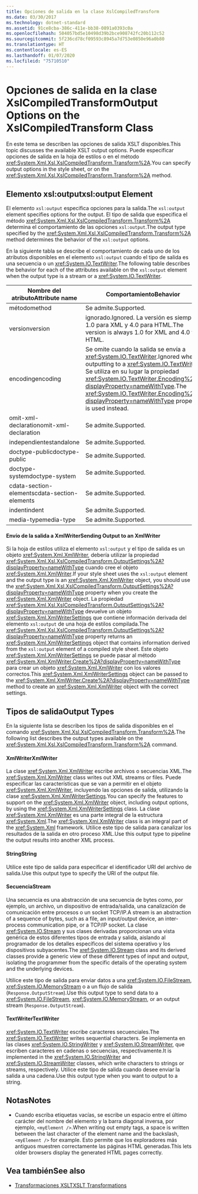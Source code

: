 ```yaml
---
title: Opciones de salida en la clase XslCompiledTransform
ms.date: 03/30/2017
ms.technology: dotnet-standard
ms.assetid: 91ce8cba-386c-411e-bb38-0891a0393c0a
ms.openlocfilehash: 504057bd5e10498d39b2bce908742fc20b112c52
ms.sourcegitcommit: 5f236cd78cf09593c8945a7d753e0850e96a0b80
ms.translationtype: HT
ms.contentlocale: es-ES
ms.lasthandoff: 01/07/2020
ms.locfileid: "75710510"
---
```

# <a name="output-options-on-the-xslcompiledtransform-class"></a><span data-ttu-id="f8b66-102">Opciones de salida en la clase XslCompiledTransform</span><span class="sxs-lookup"><span data-stu-id="f8b66-102">Output Options on the XslCompiledTransform Class</span></span>
<span data-ttu-id="f8b66-103">En este tema se describen las opciones de salida XSLT disponibles.</span><span class="sxs-lookup"><span data-stu-id="f8b66-103">This topic discusses the available XSLT output options.</span></span> <span data-ttu-id="f8b66-104">Puede especificar opciones de salida en la hoja de estilos o en el método <xref:System.Xml.Xsl.XslCompiledTransform.Transform%2A>.</span><span class="sxs-lookup"><span data-stu-id="f8b66-104">You can specify output options in the style sheet, or on the <xref:System.Xml.Xsl.XslCompiledTransform.Transform%2A> method.</span></span>  
  
## <a name="xsloutput-element"></a><span data-ttu-id="f8b66-105">Elemento xsl:output</span><span class="sxs-lookup"><span data-stu-id="f8b66-105">xsl:output Element</span></span>  
 <span data-ttu-id="f8b66-106">El elemento `xsl:output` especifica opciones para la salida.</span><span class="sxs-lookup"><span data-stu-id="f8b66-106">The `xsl:output` element specifies options for the output.</span></span> <span data-ttu-id="f8b66-107">El tipo de salida que especifica el método <xref:System.Xml.Xsl.XslCompiledTransform.Transform%2A> determina el comportamiento de las opciones `xsl:output`.</span><span class="sxs-lookup"><span data-stu-id="f8b66-107">The output type specified by the <xref:System.Xml.Xsl.XslCompiledTransform.Transform%2A> method determines the behavior of the `xsl:output` options.</span></span>  
  
 <span data-ttu-id="f8b66-108">En la siguiente tabla se describe el comportamiento de cada uno de los atributos disponibles en el elemento `xsl:output` cuando el tipo de salida es una secuencia o un <xref:System.IO.TextWriter>.</span><span class="sxs-lookup"><span data-stu-id="f8b66-108">The following table describes the behavior for each of the attributes available on the `xsl:output` element when the output type is a stream or a <xref:System.IO.TextWriter>.</span></span>  
  
|<span data-ttu-id="f8b66-109">Nombre del atributo</span><span class="sxs-lookup"><span data-stu-id="f8b66-109">Attribute name</span></span>|<span data-ttu-id="f8b66-110">Comportamiento</span><span class="sxs-lookup"><span data-stu-id="f8b66-110">Behavior</span></span>|  
|--------------------|--------------|  
|<span data-ttu-id="f8b66-111">método</span><span class="sxs-lookup"><span data-stu-id="f8b66-111">method</span></span>|<span data-ttu-id="f8b66-112">Se admite.</span><span class="sxs-lookup"><span data-stu-id="f8b66-112">Supported.</span></span>|  
|<span data-ttu-id="f8b66-113">version</span><span class="sxs-lookup"><span data-stu-id="f8b66-113">version</span></span>|<span data-ttu-id="f8b66-114">ignorado.</span><span class="sxs-lookup"><span data-stu-id="f8b66-114">Ignored.</span></span> <span data-ttu-id="f8b66-115">La versión es siempre 1.0 para XML y 4.0 para HTML.</span><span class="sxs-lookup"><span data-stu-id="f8b66-115">The version is always 1.0 for XML and 4.0 for HTML.</span></span>|  
|<span data-ttu-id="f8b66-116">encoding</span><span class="sxs-lookup"><span data-stu-id="f8b66-116">encoding</span></span>|<span data-ttu-id="f8b66-117">Se omite cuando la salida se envía a <xref:System.IO.TextWriter>.</span><span class="sxs-lookup"><span data-stu-id="f8b66-117">Ignored when outputting to a <xref:System.IO.TextWriter>.</span></span> <span data-ttu-id="f8b66-118">Se utiliza en su lugar la propiedad <xref:System.IO.TextWriter.Encoding%2A?displayProperty=nameWithType>.</span><span class="sxs-lookup"><span data-stu-id="f8b66-118">The <xref:System.IO.TextWriter.Encoding%2A?displayProperty=nameWithType> property is used instead.</span></span>|  
|<span data-ttu-id="f8b66-119">omit-xml-declaration</span><span class="sxs-lookup"><span data-stu-id="f8b66-119">omit-xml-declaration</span></span>|<span data-ttu-id="f8b66-120">Se admite.</span><span class="sxs-lookup"><span data-stu-id="f8b66-120">Supported.</span></span>|  
|<span data-ttu-id="f8b66-121">independiente</span><span class="sxs-lookup"><span data-stu-id="f8b66-121">standalone</span></span>|<span data-ttu-id="f8b66-122">Se admite.</span><span class="sxs-lookup"><span data-stu-id="f8b66-122">Supported.</span></span>|  
|<span data-ttu-id="f8b66-123">doctype-public</span><span class="sxs-lookup"><span data-stu-id="f8b66-123">doctype-public</span></span>|<span data-ttu-id="f8b66-124">Se admite.</span><span class="sxs-lookup"><span data-stu-id="f8b66-124">Supported.</span></span>|  
|<span data-ttu-id="f8b66-125">doctype-system</span><span class="sxs-lookup"><span data-stu-id="f8b66-125">doctype-system</span></span>|<span data-ttu-id="f8b66-126">Se admite.</span><span class="sxs-lookup"><span data-stu-id="f8b66-126">Supported.</span></span>|  
|<span data-ttu-id="f8b66-127">cdata-section-elements</span><span class="sxs-lookup"><span data-stu-id="f8b66-127">cdata-section-elements</span></span>|<span data-ttu-id="f8b66-128">Se admite.</span><span class="sxs-lookup"><span data-stu-id="f8b66-128">Supported.</span></span>|  
|<span data-ttu-id="f8b66-129">indent</span><span class="sxs-lookup"><span data-stu-id="f8b66-129">indent</span></span>|<span data-ttu-id="f8b66-130">Se admite.</span><span class="sxs-lookup"><span data-stu-id="f8b66-130">Supported.</span></span>|  
|<span data-ttu-id="f8b66-131">media-type</span><span class="sxs-lookup"><span data-stu-id="f8b66-131">media-type</span></span>|<span data-ttu-id="f8b66-132">Se admite.</span><span class="sxs-lookup"><span data-stu-id="f8b66-132">Supported.</span></span>|  
  
#### <a name="sending-output-to-an-xmlwriter"></a><span data-ttu-id="f8b66-133">Envío de la salida a XmlWriter</span><span class="sxs-lookup"><span data-stu-id="f8b66-133">Sending Output to an XmlWriter</span></span>  
 <span data-ttu-id="f8b66-134">Si la hoja de estilos utiliza el elemento `xsl:output` y el tipo de salida es un objeto <xref:System.Xml.XmlWriter>, debería utilizar la propiedad <xref:System.Xml.Xsl.XslCompiledTransform.OutputSettings%2A?displayProperty=nameWithType> cuando cree el objeto <xref:System.Xml.XmlWriter>.</span><span class="sxs-lookup"><span data-stu-id="f8b66-134">If your style sheet uses the `xsl:output` element and the output type is an <xref:System.Xml.XmlWriter> object, you should use the <xref:System.Xml.Xsl.XslCompiledTransform.OutputSettings%2A?displayProperty=nameWithType> property when you create the <xref:System.Xml.XmlWriter> object.</span></span> <span data-ttu-id="f8b66-135">La propiedad <xref:System.Xml.Xsl.XslCompiledTransform.OutputSettings%2A?displayProperty=nameWithType> devuelve un objeto <xref:System.Xml.XmlWriterSettings> que contiene información derivada del elemento `xsl:output` de una hoja de estilos compilada.</span><span class="sxs-lookup"><span data-stu-id="f8b66-135">The <xref:System.Xml.Xsl.XslCompiledTransform.OutputSettings%2A?displayProperty=nameWithType> property returns an <xref:System.Xml.XmlWriterSettings> object that contains information derived from the `xsl:output` element of a compiled style sheet.</span></span> <span data-ttu-id="f8b66-136">Este objeto <xref:System.Xml.XmlWriterSettings> se puede pasar al método <xref:System.Xml.XmlWriter.Create%2A?displayProperty=nameWithType> para crear un objeto <xref:System.Xml.XmlWriter> con los valores correctos.</span><span class="sxs-lookup"><span data-stu-id="f8b66-136">This <xref:System.Xml.XmlWriterSettings> object can be passed to the <xref:System.Xml.XmlWriter.Create%2A?displayProperty=nameWithType> method to create an <xref:System.Xml.XmlWriter> object with the correct settings.</span></span>  
  
## <a name="output-types"></a><span data-ttu-id="f8b66-137">Tipos de salida</span><span class="sxs-lookup"><span data-stu-id="f8b66-137">Output Types</span></span>  
 <span data-ttu-id="f8b66-138">En la siguiente lista se describen los tipos de salida disponibles en el comando <xref:System.Xml.Xsl.XslCompiledTransform.Transform%2A>.</span><span class="sxs-lookup"><span data-stu-id="f8b66-138">The following list describes the output types available on the <xref:System.Xml.Xsl.XslCompiledTransform.Transform%2A> command.</span></span>  
  
#### <a name="xmlwriter"></a><span data-ttu-id="f8b66-139">XmlWriter</span><span class="sxs-lookup"><span data-stu-id="f8b66-139">XmlWriter</span></span>  
 <span data-ttu-id="f8b66-140">La clase <xref:System.Xml.XmlWriter> escribe archivos o secuencias XML.</span><span class="sxs-lookup"><span data-stu-id="f8b66-140">The <xref:System.Xml.XmlWriter> class writes out XML streams or files.</span></span> <span data-ttu-id="f8b66-141">Puede especificar las características que se van a permitir en el objeto <xref:System.Xml.XmlWriter>, incluyendo las opciones de salida, utilizando la clase <xref:System.Xml.XmlWriterSettings>.</span><span class="sxs-lookup"><span data-stu-id="f8b66-141">You can specify the features to support on the <xref:System.Xml.XmlWriter> object, including output options, by using the <xref:System.Xml.XmlWriterSettings> class.</span></span> <span data-ttu-id="f8b66-142">La clase <xref:System.Xml.XmlWriter> es una parte integral de la estructura <xref:System.Xml>.</span><span class="sxs-lookup"><span data-stu-id="f8b66-142">The <xref:System.Xml.XmlWriter> class is an integral part of the <xref:System.Xml> framework.</span></span> <span data-ttu-id="f8b66-143">Utilice este tipo de salida para canalizar los resultados de la salida en otro proceso XML.</span><span class="sxs-lookup"><span data-stu-id="f8b66-143">Use this output type to pipeline the output results into another XML process.</span></span>  
  
#### <a name="string"></a><span data-ttu-id="f8b66-144">String</span><span class="sxs-lookup"><span data-stu-id="f8b66-144">String</span></span>  
 <span data-ttu-id="f8b66-145">Utilice este tipo de salida para especificar el identificador URI del archivo de salida.</span><span class="sxs-lookup"><span data-stu-id="f8b66-145">Use this output type to specify the URI of the output file.</span></span>  
  
#### <a name="stream"></a><span data-ttu-id="f8b66-146">Secuencia</span><span class="sxs-lookup"><span data-stu-id="f8b66-146">Stream</span></span>  
 <span data-ttu-id="f8b66-147">Una secuencia es una abstracción de una secuencia de bytes como, por ejemplo, un archivo, un dispositivo de entrada/salida, una canalización de comunicación entre procesos o un socket TCP/IP.</span><span class="sxs-lookup"><span data-stu-id="f8b66-147">A stream is an abstraction of a sequence of bytes, such as a file, an input/output device, an inter-process communication pipe, or a TCP/IP socket.</span></span> <span data-ttu-id="f8b66-148">La clase <xref:System.IO.Stream> y sus clases derivadas proporcionan una vista genérica de estos diferentes tipos de entrada y salida, aislando al programador de los detalles específicos del sistema operativo y los dispositivos subyacentes.</span><span class="sxs-lookup"><span data-stu-id="f8b66-148">The <xref:System.IO.Stream> class and its derived classes provide a generic view of these different types of input and output, isolating the programmer from the specific details of the operating system and the underlying devices.</span></span>  
  
 <span data-ttu-id="f8b66-149">Utilice este tipo de salida para enviar datos a una <xref:System.IO.FileStream>, <xref:System.IO.MemoryStream> o a un flujo de salida (`Response.OutputStream`).</span><span class="sxs-lookup"><span data-stu-id="f8b66-149">Use this output type to send data to a <xref:System.IO.FileStream>, <xref:System.IO.MemoryStream>, or an output stream (`Response.OutputStream`).</span></span>  
  
#### <a name="textwriter"></a><span data-ttu-id="f8b66-150">TextWriter</span><span class="sxs-lookup"><span data-stu-id="f8b66-150">TextWriter</span></span>  
 <span data-ttu-id="f8b66-151"><xref:System.IO.TextWriter> escribe caracteres secuenciales.</span><span class="sxs-lookup"><span data-stu-id="f8b66-151">The <xref:System.IO.TextWriter> writes sequential characters.</span></span> <span data-ttu-id="f8b66-152">Se implementa en las clases <xref:System.IO.StringWriter> y <xref:System.IO.StreamWriter>, que escriben caracteres en cadenas o secuencias, respectivamente.</span><span class="sxs-lookup"><span data-stu-id="f8b66-152">It is implemented in the <xref:System.IO.StringWriter> and <xref:System.IO.StreamWriter> classes, which write characters to strings or streams, respectively.</span></span> <span data-ttu-id="f8b66-153">Utilice este tipo de salida cuando desee enviar la salida a una cadena.</span><span class="sxs-lookup"><span data-stu-id="f8b66-153">Use this output type when you want to output to a string.</span></span>  
  
## <a name="notes"></a><span data-ttu-id="f8b66-154">Notas</span><span class="sxs-lookup"><span data-stu-id="f8b66-154">Notes</span></span>  
  
- <span data-ttu-id="f8b66-155">Cuando escriba etiquetas vacías, se escribe un espacio entre el último carácter del nombre del elemento y la barra diagonal inversa, por ejemplo, `<myElement />`.</span><span class="sxs-lookup"><span data-stu-id="f8b66-155">When writing out empty tags, a space is written between the last character of the element name and the backslash, `<myElement />` for example.</span></span> <span data-ttu-id="f8b66-156">Esto permite que los exploradores más antiguos muestren correctamente las páginas HTML generadas.</span><span class="sxs-lookup"><span data-stu-id="f8b66-156">This lets older browsers display the generated HTML pages correctly.</span></span>  
  
## <a name="see-also"></a><span data-ttu-id="f8b66-157">Vea también</span><span class="sxs-lookup"><span data-stu-id="f8b66-157">See also</span></span>

- [<span data-ttu-id="f8b66-158">Transformaciones XSLT</span><span class="sxs-lookup"><span data-stu-id="f8b66-158">XSLT Transformations</span></span>](../../../../docs/standard/data/xml/xslt-transformations.md)
